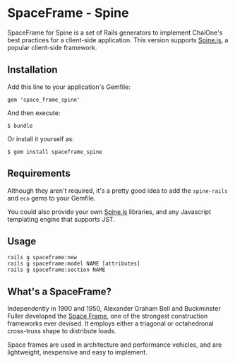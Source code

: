 # SpaceFrame - Spine

SpaceFrame for Spine is a set of Rails generators to implement ChaiOne's best practices for a client-side application. This version supports [Spine.js](http://www.spinejs.com), a popular client-side framework.

## Installation

Add this line to your application's Gemfile:

    gem 'space_frame_spine'

And then execute:

    $ bundle

Or install it yourself as:

    $ gem install spaceframe_spine

## Requirements

Although they aren't required, it's a pretty good idea to add the `spine-rails` and `eco` gems to your Gemfile. 

You could also provide your own [Spine.js](http://www.spinejs.com) libraries, and any Javascript templating engine that supports JST.

## Usage
    rails g spaceframe:new
    rails g spaceframe:model NAME [attributes]
    rails g spaceframe:section NAME

## What's a SpaceFrame?

Independently in 1900 and 1950, Alexander Graham Bell and Buckminster Fuller developed the [Space Frame](http://en.wikipedia.org/wiki/Space_frame), one of the strongest construction frameworks ever devised. It employs either a triagonal or octahedronal cross-truss shape to distribute loads. 

Space frames are used in architecture and performance vehicles, and are lightweight, inexpensive and easy to implement.